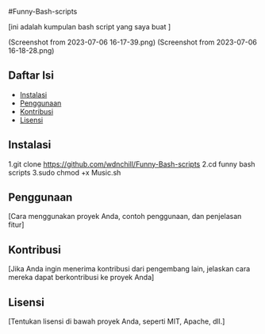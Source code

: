 #Funny-Bash-scripts

[ini adalah kumpulan bash script yang saya buat ]

(Screenshot from 2023-07-06 16-17-39.png)
(Screenshot from 2023-07-06 16-18-28.png)
## Daftar Isi

- [Instalasi](#instalasi)
- [Penggunaan](#penggunaan)
- [Kontribusi](#kontribusi)
- [Lisensi](#lisensi)

## Instalasi

1.git clone https://github.com/wdnchill/Funny-Bash-scripts
2.cd funny bash scripts
3.sudo chmod +x Music.sh



## Penggunaan

[Cara menggunakan proyek Anda, contoh penggunaan, dan penjelasan fitur]

## Kontribusi

[Jika Anda ingin menerima kontribusi dari pengembang lain, jelaskan cara mereka dapat berkontribusi ke proyek Anda]

## Lisensi

[Tentukan lisensi di bawah proyek Anda, seperti MIT, Apache, dll.]

